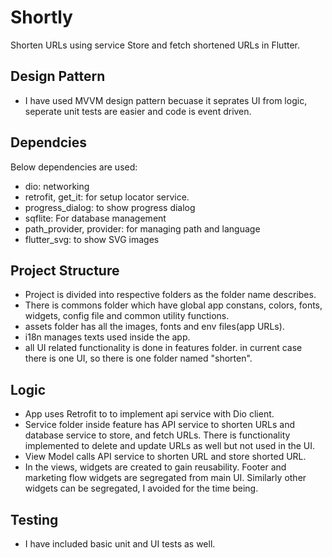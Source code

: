 # Shortly

Shorten URLs using service Store and fetch  shortened URLs in Flutter.

## Design Pattern

- I have used MVVM design pattern becuase it seprates UI from logic, seperate unit tests are easier and code is event driven.

## Dependcies

Below dependencies are used:
 - dio: networking
 - retrofit, get_it: for setup locator service.
 - progress_dialog: to show progress dialog
 - sqflite: For database management
 - path_provider, provider: for managing path and language
 - flutter_svg: to show SVG images

## Project Structure

 - Project is divided into respective folders as the folder name describes.
 - There is commons folder which have global app constans, colors, fonts, widgets, config file and common utility functions.
 - assets folder has all the images, fonts and env files(app URLs).
 - i18n manages texts used inside the app.
 - all UI related functionality is done in features folder. in current case there is one UI, so there is one folder named "shorten".
 
## Logic

 - App uses Retrofit to to implement api service with Dio client.
 - Service folder inside feature has API service to shorten URLs and database service to store, and fetch URLs. There is functionality implemented to delete and update URLs as well but not used in the UI.
  - View Model calls API service to shorten URL and store shorted URL.
  - In the views, widgets are created to gain reusability. Footer and marketing flow widgets are segregated from main UI. Similarly other widgets can be segregated, I avoided for the time being.

## Testing 

- I have included basic unit and UI tests as well.

